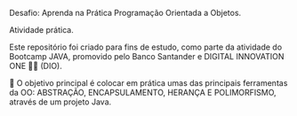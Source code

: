 Desafio: Aprenda na Prática Programação Orientada a Objetos.

Atividade prática.

Este repositório foi criado para fins de estudo, como parte da atividade do Bootcamp JAVA, promovido pelo  Banco Santander e  DIGITAL INNOVATION ONE 💛🧡 (DIO).

💎 O objetivo principal é colocar em prática umas das principais ferramentas da OO: ABSTRAÇÃO, ENCAPSULAMENTO, HERANÇA E POLIMORFISMO, através de um projeto Java. 